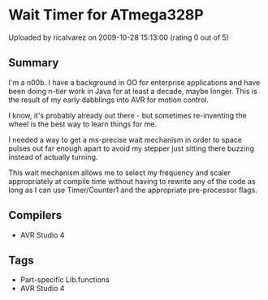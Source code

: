 # Wait Timer for ATmega328P

Uploaded by ricalvarez on 2009-10-28 15:13:00 (rating 0 out of 5)

## Summary

I'm a n00b. I have a background in OO for enterprise applications and have been doing n-tier work in Java for at least a decade, maybe longer. This is the result of my early dabblings into AVR for motion control.


I know, it's probably already out there - but sometimes re-inventing the wheel is the best way to learn things for me.


I needed a way to get a ms-precise wait mechanism in order to space pulses out far enough apart to avoid my stepper just sitting there buzzing instead of actually turning.


This wait mechanism allows me to select my frequency and scaler appropriately at compile time without having to rewrite any of the code as long as I can use Timer/Counter1 and the appropriate pre-processor flags.

## Compilers

- AVR Studio 4

## Tags

- Part-specific Lib.functions
- AVR Studio 4
